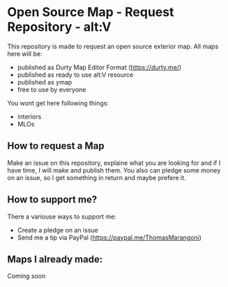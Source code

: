 # Open Source Map - Request Repository - alt:V
This repository is made to request an open source exterior map. All maps here will be:
- published as Durty Map Editor Format (https://durty.me/)
- published as ready to use alt:V resource
- published as ymap
- free to use by everyone

You wont get here following things:
- interiors
- MLOs

## How to request a Map
Make an issue on this repository, explaine what you are looking for and if I have time, I will make and publish them. You also can pledge some money on an issue, so I get something in return and maybe prefere it.

## How to support me?
There a variouse ways to support me:
- Create a pledge on an issue
- Send me a tip via PayPal (https://paypal.me/ThomasMarangoni)

## Maps I already made:
Coming soon
